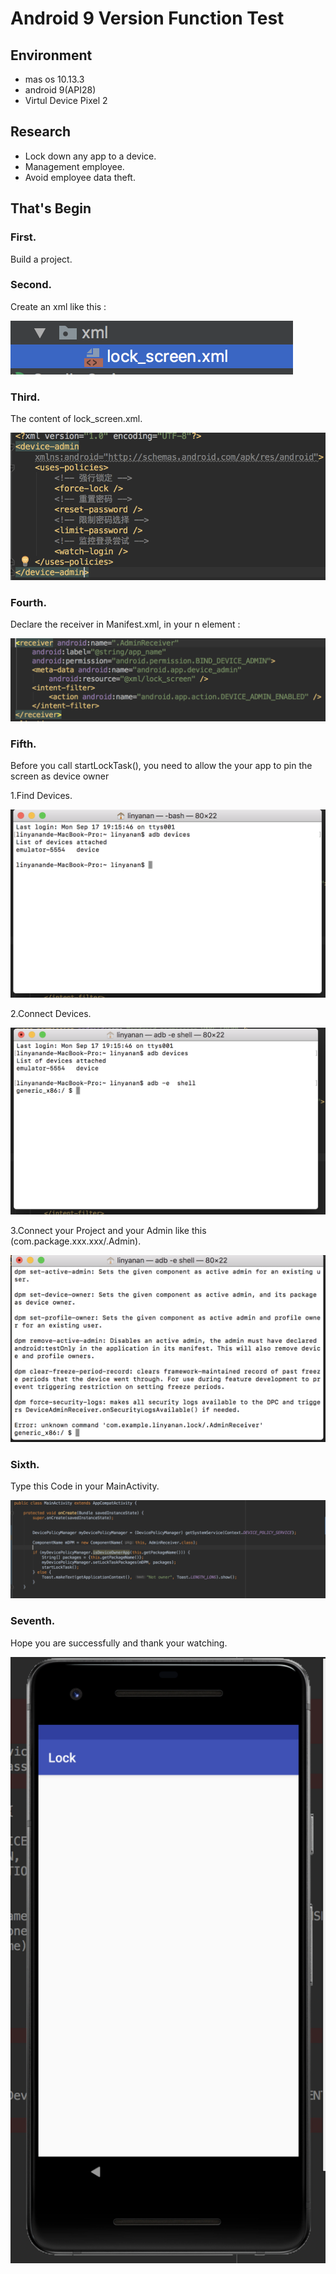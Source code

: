 # Android 9 Version Function Test
## Environment
- mas os 10.13.3
- android 9(API28)
- Virtul Device Pixel 2
## Research 
- Lock down any app to a device.
- Management employee. 
- Avoid employee data theft.

## That's Begin
### First.
Build a project. 
### Second.
Create an xml like this :

![xml](https://raw.githubusercontent.com/chistine1018/android9/master/image/螢幕快照%202018-09-17%2020.16.00.png)

### Third.
The content of lock_screen.xml.

![xml](https://raw.githubusercontent.com/chistine1018/android9/master/image/螢幕快照%202018-09-17%2019.42.17.png)

### Fourth.
Declare the receiver in Manifest.xml, in your <applicatio>n element :
  
![xml](https://raw.githubusercontent.com/chistine1018/android9/master/image/螢幕快照%202018-09-17%2019.41.59.png)

### Fifth.
Before you call startLockTask(), you need to allow the your app to pin the screen as device owner

1.Find Devices.

![xml](https://raw.githubusercontent.com/chistine1018/android9/master/image/螢幕快照%202018-09-17%2020.45.05.png)

2.Connect Devices.

![xml](https://raw.githubusercontent.com/chistine1018/android9/master/image/螢幕快照%202018-09-17%2020.45.25.png)

3.Connect your Project and your Admin like this (com.package.xxx.xxx/.Admin).

![xml](https://raw.githubusercontent.com/chistine1018/android9/master/image/螢幕快照%202018-09-17%2020.46.06.png)


### Sixth.
Type this Code in your MainActivity.

![xml](https://raw.githubusercontent.com/chistine1018/android9/master/image/螢幕快照%202018-09-17%2020.47.41.png)

### Seventh.
Hope you are successfully and thank your watching.

![xml](https://raw.githubusercontent.com/chistine1018/android9/master/image/螢幕快照%202018-09-17%2019.41.00.png)










